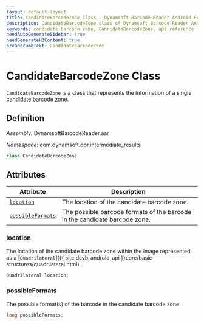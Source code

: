 ```yaml
---
layout: default-layout
title: CandidateBarcodeZone Class - Dynamsoft Barcode Reader Android Edition
description: CandidateBarcodeZone class of Dynamsoft Barcode Reader Android edition represents the information of a single candidate barcode zone.
keywords: candidate barcode zone, CandidateBarcodeZone, api reference
needAutoGenerateSidebar: true
needGenerateH3Content: true
breadcrumbText: CandidateBarcodeZone
---
```


# CandidateBarcodeZone Class

`CandidateBarcodeZone` is a class that represents the information of a single candidate barcode zone.

## Definition

*Assembly:* DynamsoftBarcodeReader.aar

*Namespace:* com.dynamsoft.dbr.intermediate_results

```java
class CandidateBarcodeZone
```

## Attributes

| Attribute | Description |
| --------- | ------------|
| [`location`](#location) | The location of the candidate barcode zone. |
| [`possibleFormats`](#possibleformats) | The possible barcode formats of the barcode in the candidate barcode zone. |

### location

The location of the candidate barcode zone within the image represented as a [`Quadrilateral`]({{ site.dcvb_android_api }}core/basic-structures/quadrilateral.html).

```java
Quadrilateral location;
```

### possibleFormats

The possible format(s) of the barcode in the candidate barcode zone.

```java
long possibleFormats;
```
